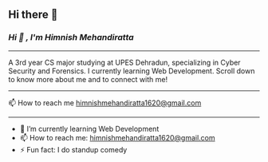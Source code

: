 ## Hi there 👋

### ___Hi :wave: , I'm Himnish Mehandiratta___
****
 A 3rd year CS major studying at UPES Dehradun, specializing in Cyber Security and Forensics. I currently learning Web Development. Scroll down to know more about me and to connect with me!
 _____

:mailbox: How to reach me himnishmehandiratta1620@gmail.com
*****

- 🌱 I’m currently learning Web Development 
- 📫 How to reach me: himnishmehandiratta1620@gmail.com
- ⚡ Fun fact: I do standup comedy

